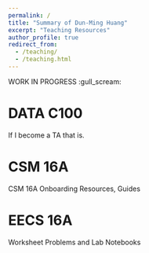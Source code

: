 ```yaml
---
permalink: /
title: "Summary of Dun-Ming Huang"
excerpt: "Teaching Resources"
author_profile: true
redirect_from: 
  - /teaching/
  - /teaching.html
---
```

WORK IN PROGRESS :gull_scream:

DATA C100
======
If I become a TA that is.

CSM 16A
======
CSM 16A Onboarding Resources, Guides

EECS 16A
======
Worksheet Problems and Lab Notebooks
